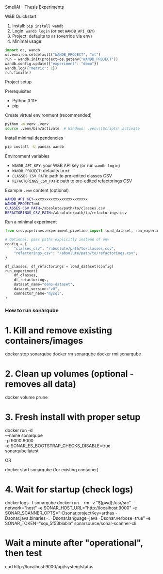 SmellAI - Thesis Experiments

W&B Quickstart

1. Install: `pip install wandb`
2. Login: `wandb login` (or set `WANDB_API_KEY`)
3. Project: defaults to `mt` (override via env)
4. Minimal usage:
```python
import os, wandb
os.environ.setdefault("WANDB_PROJECT", "mt")
run = wandb.init(project=os.getenv("WANDB_PROJECT"))
wandb.config.update({"experiment": "demo"})
wandb.log({"metric": 1})
run.finish()
```

Project setup

Prerequisites
- Python 3.11+
- pip

Create virtual environment (recommended)
```bash
python -m venv .venv
source .venv/bin/activate  # Windows: .venv\\Scripts\\activate
```

Install minimal dependencies
```bash
pip install -U pandas wandb
```

Environment variables
- `WANDB_API_KEY`: your W&B API key (or run `wandb login`)
- `WANDB_PROJECT`: defaults to `mt`
- `CLASSES_CSV_PATH`: path to pre-edited classes CSV
- `REFACTORINGS_CSV_PATH`: path to pre-edited refactorings CSV

Example `.env` content (optional)
```bash
WANDB_API_KEY=xxxxxxxxxxxxxxxxxxxxxxxx
WANDB_PROJECT=mt
CLASSES_CSV_PATH=/absolute/path/to/classes.csv
REFACTORINGS_CSV_PATH=/absolute/path/to/refactorings.csv
```

Run a minimal experiment
```python
from src.pipelines.experiment_pipeline import load_dataset, run_experiment

# Optional: pass paths explicitly instead of env
config = {
    "classes_csv": "/absolute/path/to/classes.csv",
    "refactorings_csv": "/absolute/path/to/refactorings.csv",
}

df_classes, df_refactorings = load_dataset(config)
run_experiment(
    df_classes,
    df_refactorings,
    dataset_name="demo-dataset",
    dataset_version="v0",
    connector_name="mysql",
)
```

### How to run sonarqube
# 1. Kill and remove existing containers/images
docker stop sonarqube
docker rm sonarqube
docker rmi sonarqube

# 2. Clean up volumes (optional - removes all data)
docker volume prune

# 3. Fresh install with proper setup
docker run -d \
  --name sonarqube \
  -p 9000:9000 \
  -e SONAR_ES_BOOTSTRAP_CHECKS_DISABLE=true \
  sonarqube:latest

  OR
    
  docker start sonarqube (for existing container) 

# 4. Wait for startup (check logs)
docker logs -f sonarqube
docker run --rm -v "$(pwd):/usr/src" --network="host" -e SONAR_HOST_URL="http://localhost:9000" -e SONAR_SCANNER_OPTS="-Dsonar.projectKey=arthas -Dsonar.java.binaries=. -Dsonar.language=java -Dsonar.verbose=true" -e SONAR_TOKEN="squ_5f53blabla" sonarsource/sonar-scanner-cli

# Wait a minute after "operational", then test
curl http://localhost:9000/api/system/status
